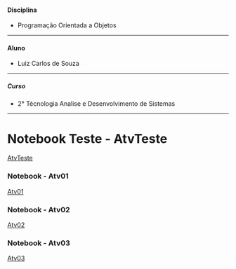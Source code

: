#### Disciplina
* Programação Orientada a Objetos
**********************
#### Aluno
   * Luiz Carlos de Souza
**********************

##### Curso
   * 2° Técnologia Analise e Desenvolvimento de Sistemas   
**********************

# Notebook Teste - AtvTeste
[AtvTeste](https://github.com/lcsouzacvel/IFPR_CVEL/blob/main/poo/AtvTeste/notebook/AtividadeTeste.ipynb)

### Notebook - Atv01
[Atv01](https://github.com/lcsouzacvel/IFPR_CVEL/blob/main/poo/Atv01/notebook/Atv01.ipynb)

### Notebook - Atv02
[Atv02](https://github.com/lcsouzacvel/IFPR_CVEL/blob/main/poo/Atv02/notebook/Atv02.ipynb)

### Notebook - Atv03
[Atv03](https://github.com/lcsouzacvel/IFPR_CVEL/blob/main/poo/Atv03/notebook/Atv03.ipynb)

